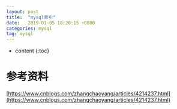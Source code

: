 ```yaml
---
layout: post
title:  "mysql索引"
date:   2019-01-05 18:20:15 +0800
categories: mysql
tag: mysql
---
```


* content
{:toc}



# 参考资料 #

[https://www.cnblogs.com/zhangchaoyang/articles/4214237.html](https://www.cnblogs.com/zhangchaoyang/articles/4214237.html)

